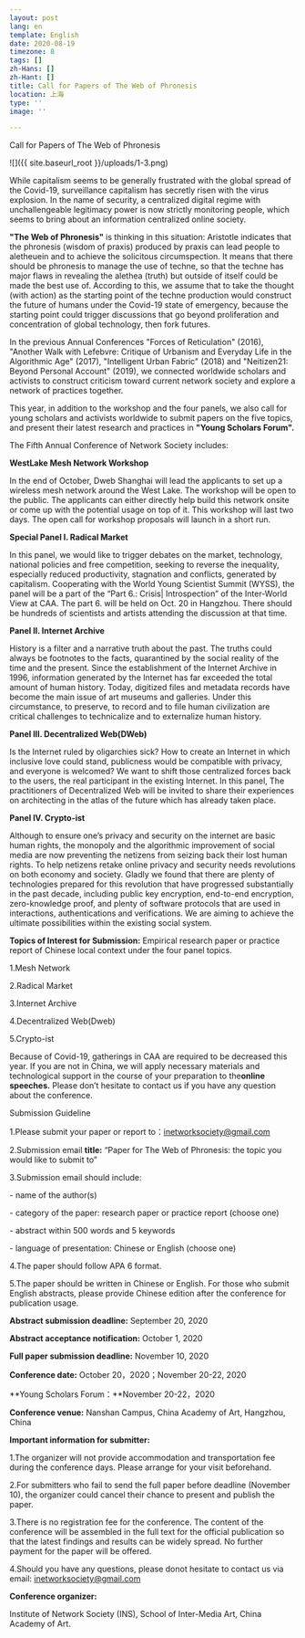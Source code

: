 ```yaml
---
layout: post
lang: en
template: English
date: 2020-08-19
timezone: 8
tags: []
zh-Hans: []
zh-Hant: []
title: Call for Papers of The Web of Phronesis
location: 上海
type: ''
image: ''

---
```

Call for Papers of The Web of Phronesis

![]({{ site.baseurl_root }}/uploads/1-3.png)

While capitalism seems to be generally frustrated with the global spread of the Covid-19, surveillance capitalism has secretly risen with the virus explosion. In the name of security, a centralized digital regime with unchallengeable legitimacy power is now strictly monitoring people, which seems to bring about an information centralized online society.

**"The Web of Phronesis"** is thinking in this situation: Aristotle indicates that the phronesis (wisdom of praxis) produced by praxis can lead people to aletheuein and to achieve the solicitous circumspection. It means that there should be phronesis to manage the use of techne, so that the techne has major flaws in revealing the alethea (truth) but outside of itself could be made the best use of. According to this, we assume that to take the thought (with action) as the starting point of the techne production would construct the future of humans under the Covid-19 state of emergency, because the starting point could trigger discussions that go beyond proliferation and concentration of global technology, then fork futures.

In the previous Annual Conferences "Forces of Reticulation" (2016), "Another Walk with Lefebvre: Critique of Urbanism and Everyday Life in the Algorithmic Age" (2017), "Intelligent Urban Fabric" (2018) and "Neitizen21: Beyond Personal Account" (2019), we connected worldwide scholars and activists to construct criticism toward current network society and explore a network of practices together.

This year, in addition to the workshop and the four panels, we also call for young scholars and activists worldwide to submit papers on the five topics, and present their latest research and practices in **"Young Scholars Forum".**

The Fifth Annual Conference of Network Society includes:

**WestLake Mesh Network Workshop**

In the end of October, Dweb Shanghai will lead the applicants to set up a wireless mesh network around the West Lake. The workshop will be open to the public. The applicants can either directly help build this network onsite or come up with the potential usage on top of it. This workshop will last two days. The open call for workshop proposals will launch in a short run.

**Special Panel I. Radical Market**

In this panel, we would like to trigger debates on the market, technology, national policies and free competition, seeking to reverse the inequality, especially reduced productivity, stagnation and conflicts, generated by capitalism. Cooperating with the World Young Scientist Summit (WYSS), the panel will be a part of the “Part 6.: Crisis\| Introspection” of the Inter-World View at CAA. The part 6. will be held on Oct. 20 in Hangzhou. There should be hundreds of scientists and artists attending the discussion at that time.

**Panel II. Internet Archive**

History is a filter and a narrative truth about the past. The truths could always be footnotes to the facts, quarantined by the social reality of the time and the present. Since the establishment of the Internet Archive in 1996, information generated by the Internet has far exceeded the total amount of human history. Today, digitized files and metadata records have become the main issue of art museums and galleries. Under this circumstance, to preserve, to record and to file human civilization are critical challenges to technicalize and to externalize human history.

**Panel III. Decentralized Web(DWeb)**

Is the Internet ruled by oligarchies sick? How to create an Internet in which inclusive love could stand, publicness would be compatible with privacy, and everyone is welcomed? We want to shift those centralized forces back to the users, the real participant in the existing Internet. In this panel, The practitioners of Decentralized Web will be invited to share their experiences on architecting in the atlas of the future which has already taken place.

**Panel IV. Crypto-ist**

Although to ensure one’s privacy and security on the internet are basic human rights, the monopoly and the algorithmic improvement of social media are now preventing the netizens from seizing back their lost human rights. To help netizens retake online privacy and security needs revolutions on both economy and society. Gladly we found that there are plenty of technologies prepared for this revolution that have progressed substantially in the past decade, including public key encryption, end-to-end encryption, zero-knowledge proof, and plenty of software protocols that are used in interactions, authentications and verifications. We are aiming to achieve the ultimate possibilities within the existing social system.

**Topics of Interest for Submission:** Empirical research paper or practice report of Chinese local context under the four panel topics.

1\.Mesh Network

2\.Radical Market

3\.Internet Archive

4\.Decentralized Web(Dweb)

5\.Crypto-ist

Because of Covid-19, gatherings in CAA are required to be decreased this year. If you are not in China, we will apply necessary materials and technological support in the course of your preparation to the**online speeches.** Please don’t hesitate to contact us if you have any question about the conference.

Submission Guideline

1\.Please submit your paper or report to：inetworksociety@gmail.com

2\.Submission email **title:** “Paper for The Web of Phronesis: the topic you would like to submit to”

3\.Submission email should include:

\- name of the author(s)

\- category of the paper: research paper or practice report (choose one)

\- abstract within 500 words and 5 keywords

\- language of presentation: Chinese or English (choose one)

4\.The paper should follow APA 6 format.

5\.The paper should be written in Chinese or English. For those who submit English abstracts, please provide Chinese edition after the conference for publication usage.

**Abstract submission deadline:** September 20, 2020

**Abstract acceptance notification:** October 1, 2020

**Full paper submission deadline:** November 10, 2020

**Conference date:** October 20，2020；November 20-22, 2020

\**Young Scholars Forum：**November 20-22，2020

**Conference venue:** Nanshan Campus, China Academy of Art, Hangzhou, China

**Important information for submitter:**

1\.The organizer will not provide accommodation and transportation fee during the conference days. Please arrange for your visit beforehand.

2\.For submitters who fail to send the full paper before deadline (November 10), the organizer could cancel their chance to present and publish the paper.

3\.There is no registration fee for the conference. The content of the conference will be assembled in the full text for the official publication so that the latest findings and results can be widely spread. No further payment for the paper will be offered.

4\.Should you have any questions, please donot hesitate to contact us via email: inetworksociety@gmail.com

**Conference organizer:**

Institute of Network Society (INS), School of Inter-Media Art, China Academy of Art.
